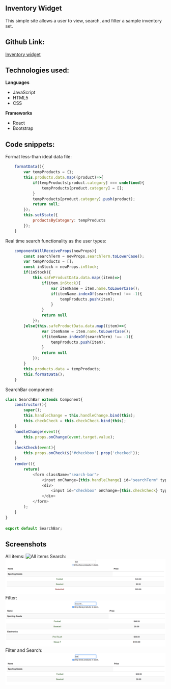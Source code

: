 ## Inventory Widget
This simple site allows a user to view, search, and filter a sample inventory set.

## Github Link:
[Inventory widget](https://github.com/eddieatkinson/inventory-widget)

## Technologies used:
**Languages**
* JavaScript
* HTML5
* CSS

**Frameworks**
* React
* Bootstrap

## Code snippets:
Format less-than ideal data file:
``` javascript
	formatData(){
		var tempProducts = {};
		this.products.data.map((product)=>{
			if(tempProducts[product.category] === undefined){
				tempProducts[product.category] = [];
			}
			tempProducts[product.category].push(product);
			return null;
		});
		this.setState({
			productsByCategory: tempProducts
		});
	}
```
Real time search functionality as the user types:
``` javascript
	componentWillReceiveProps(newProps){
		const searchTerm = newProps.searchTerm.toLowerCase();
		var tempProducts = [];
		const inStock = newProps.inStock;
		if(inStock){
			this.safeProductData.data.map((item)=>{
				if(item.inStock){
					var itemName = item.name.toLowerCase();
					if(itemName.indexOf(searchTerm) !== -1){
						tempProducts.push(item);
					}
				}
				return null
			});
		}else{this.safeProductData.data.map((item)=>{
				var itemName = item.name.toLowerCase();
				if(itemName.indexOf(searchTerm) !== -1){
					tempProducts.push(item);
				}
				return null
			});
		}
		this.products.data = tempProducts;
		this.formatData();
	}
```
SearchBar component:
``` javascript
class SearchBar extends Component{
	constructor(){
		super();
		this.handleChange = this.handleChange.bind(this);
		this.checkCheck = this.checkCheck.bind(this);
	}
	handleChange(event){
		this.props.onChange(event.target.value);
	}
	checkCheck(event){
		this.props.onCheck($('#checkbox').prop('checked'));
	}
	render(){
		return(
			<form className="search-bar">
				<input onChange={this.handleChange} id="searchTerm" type="text" placeholder="Search..." />
				<div>
					<input id="checkbox" onChange={this.checkCheck} type="checkbox" />Only show products in stock.
				</div>
			</form>
		);
	}
}

export default SearchBar;
```


## Screenshots
All items:
![All items](public/invenoryTable.png)
Search:
![Search](public/inventorySearch.png)
Filter:
![Filter](public/inventoryFilter.png)
Filter and Search:
![Filter and Search](public/inventorySearchFilter.png)
